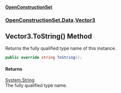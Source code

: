 #### [OpenConstructionSet](index.md 'index')
### [OpenConstructionSet.Data](index.md#OpenConstructionSet_Data 'OpenConstructionSet.Data').[Vector3](MD18vFNSqWpKLqjpcCopBw.md 'OpenConstructionSet.Data.Vector3')
## Vector3.ToString() Method
Returns the fully qualified type name of this instance.
```csharp
public override string ToString();
```
#### Returns
[System.String](https://docs.microsoft.com/en-us/dotnet/api/System.String 'System.String')  
The fully qualified type name.
